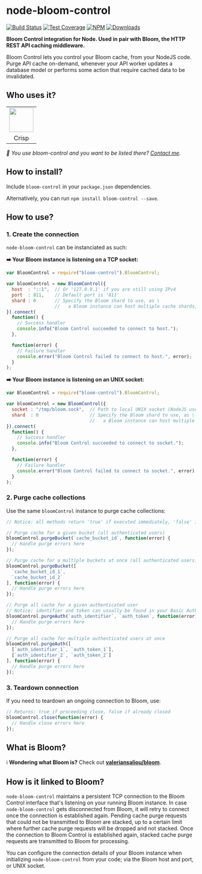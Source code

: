 # node-bloom-control

[![Build Status](https://img.shields.io/travis/valeriansaliou/node-bloom-control/master.svg)](https://travis-ci.org/valeriansaliou/node-bloom-control) [![Test Coverage](https://img.shields.io/coveralls/valeriansaliou/node-bloom-control/master.svg)](https://coveralls.io/github/valeriansaliou/node-bloom-control?branch=master) [![NPM](https://img.shields.io/npm/v/bloom-control.svg)](https://www.npmjs.com/package/bloom-control) [![Downloads](https://img.shields.io/npm/dt/bloom-control.svg)](https://www.npmjs.com/package/bloom-control)

**Bloom Control integration for Node. Used in pair with Bloom, the HTTP REST API caching middleware.**

Bloom Control lets you control your Bloom cache, from your NodeJS code. Purge API cache on-demand, whenever your API worker updates a database model or performs some action that require cached data to be invalidated.

## Who uses it?

<table>
<tr>
<td align="center"><a href="https://crisp.chat/"><img src="https://valeriansaliou.github.io/node-bloom-control/images/crisp.png" height="64" /></a></td>
</tr>
<tr>
<td align="center">Crisp</td>
</tr>
</table>

_👋 You use bloom-control and you want to be listed there? [Contact me](https://valeriansaliou.name/)._

## How to install?

Include `bloom-control` in your `package.json` dependencies.

Alternatively, you can run `npm install bloom-control --save`.

## How to use?

### 1. Create the connection

`node-bloom-control` can be instanciated as such:

**➡️ Your Bloom instance is listening on a TCP socket:**

```javascript
var BloomControl = require("bloom-control").BloomControl;

var bloomControl = new BloomControl({
  host  : "::1",  // Or '127.0.0.1' if you are still using IPv4
  port  : 811,    // Default port is '811'
  shard : 0       // Specify the Bloom shard to use, as \
                  //   a Bloom instance can host multiple cache shards, eg. for different API workers
}).connect(
  function() {
    // Success handler
    console.info("Bloom Control succeeded to connect to host.");
  },

  function(error) {
    // Failure handler
    console.error("Bloom Control failed to connect to host.", error);
  }
);
```

**➡️ Your Bloom instance is listening on an UNIX socket:**

```javascript
var BloomControl = require("bloom-control").BloomControl;

var bloomControl = new BloomControl({
  socket : "/tmp/bloom.sock",  // Path to local UNIX socket (NodeJS user must have permission to write + read socket file)
  shard  : 0                   // Specify the Bloom shard to use, as \
                               //   a Bloom instance can host multiple cache shards, eg. for different API workers
}).connect(
  function() {
    // Success handler
    console.info("Bloom Control succeeded to connect to socket.");
  },

  function(error) {
    // Failure handler
    console.error("Bloom Control failed to connect to socket.", error);
  }
);
```

### 2. Purge cache collections

Use the same `bloomControl` instance to purge cache collections:

```javascript
// Notice: all methods return 'true' if executed immediately, 'false' if deferred (ie. TCP socket disconnected)

// Purge cache for a given bucket (all authenticated users)
bloomControl.purgeBucket(`cache_bucket_id`, function(error) {
  // Handle purge errors here
});

// Purge cache for a multiple buckets at once (all authenticated users)
bloomControl.purgeBucket([
  `cache_bucket_id_1`,
  `cache_bucket_id_2`
], function(error) {
  // Handle purge errors here
});

// Purge all cache for a given authenticated user
// Notice: identifier and token can usually be found in your Basic Auth headers
bloomControl.purgeAuth(`auth_identifier`, `auth_token`, function(error) {
  // Handle purge errors here
});

// Purge all cache for multiple authenticated users at once
bloomControl.purgeAuth([
  [`auth_identifier_1`, `auth_token_1`],
  [`auth_identifier_2`, `auth_token_2`]
], function(error) {
  // Handle purge errors here
});
```

### 3. Teardown connection

If you need to teardown an ongoing connection to Bloom, use:

```javascript
// Returns: true if proceeding close, false if already closed
bloomControl.close(function(error) {
  // Handle close errors here
});
```

## What is Bloom?

ℹ️ **Wondering what Bloom is?** Check out **[valeriansaliou/bloom](https://github.com/valeriansaliou/bloom)**.

## How is it linked to Bloom?

`node-bloom-control` maintains a persistent TCP connection to the Bloom Control interface that's listening on your running Bloom instance. In case `node-bloom-control` gets disconnected from Bloom, it will retry to connect once the connection is established again. Pending cache purge requests that could not be transmitted to Bloom are stacked, up to a certain limit where further cache purge requests will be dropped and not stacked. Once the connection to Bloom Control is established again, stacked cache purge requests are transmitted to Bloom for processing.

You can configure the connection details of your Bloom instance when initializing `node-bloom-control` from your code; via the Bloom host and port, or UNIX socket.
